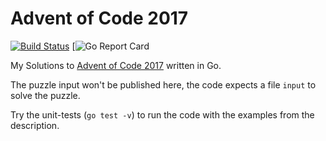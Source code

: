 # Advent of Code 2017

[![Build Status](https://travis-ci.org/SebastianTs/adventOfCode2017.svg?branch=master)](https://travis-ci.org/SebastianTs/adventOfCode2017) [![Go Report Card](https://goreportcard.com/badge/github.com/SebastianTs/adventOfCode2017)

My Solutions to [Advent of Code 2017](http://adventofcode.com) written in Go.

The puzzle input won't be published here, the code expects a file `input` to solve the puzzle.

Try the unit-tests (`go test -v`) to run the code with the examples from the description. 